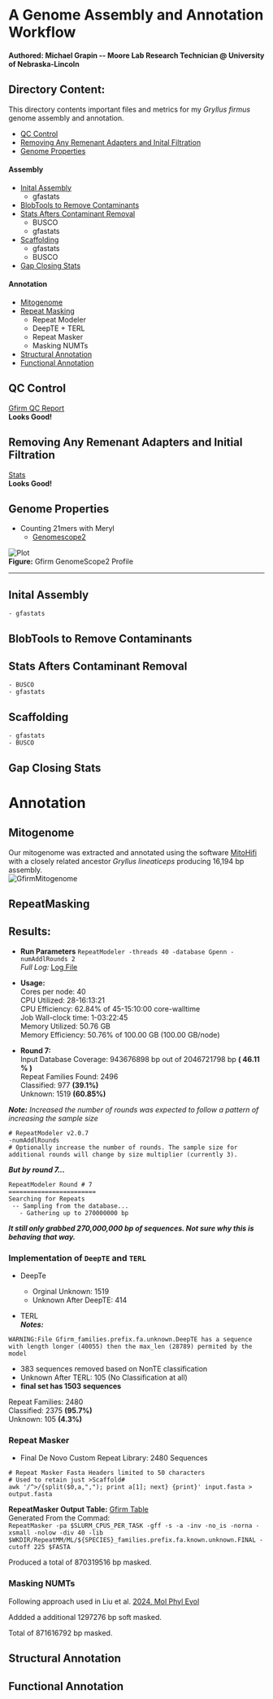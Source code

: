 # A Genome Assembly and Annotation Workflow 
#### Authored: Michael Grapin -- Moore Lab Research Technician @ University of Nebraska-Lincoln 


## Directory Content: 
This directory contents important files and metrics for my *Gryllus firmus* genome assembly and annotation. 

* [QC Control](#qc-control) 
* [Removing Any Remenant Adapters and Inital Filtration](#removing-any-remenant-adapters-and-inital-filtration)
* [Genome Properties](#genome-properties) 
#### Assembly
* [Inital Assembly](#inital-assembly) 
    - gfastats
* [BlobTools to Remove Contaminants](#blobtools-to-remove-contaminants) 
* [Stats Afters Contaminant Removal](#stats-afters-contaminant-removal) 
    - BUSCO 
    - gfastats 
* [Scaffolding](#scaffolding)
    - gfastats 
    - BUSCO
* [Gap Closing Stats](#gap-closing-stats) 
#### Annotation
* [Mitogenome](#mitogenome)
* [Repeat Masking](#repeatmasking)
    - Repeat Modeler 
    - DeepTE + TERL 
    - Repeat Masker
    - Masking NUMTs 
* [Structural Annotation](#structural-annotation)
* [Functional Annotation](#functional-annotation)

## QC Control 
[Gfirm QC Report](../Gfirm/m84286_250617_022601_s1.report.pdf)  
**Looks Good!**


## Removing Any Remenant Adapters and Initial Filtration 
[Stats](./Gfirm_hifi_reads.stats)  
**Looks Good!**


## Genome Properties 
* Counting 21mers with Meryl 
    - [Genomescope2](http://genomescope.org/genomescope2.0/analysis.php?code=BfZu5X0bOtf6CA9DEcNc)  

![Plot](GfirmGenomeScope.png)  
**Figure:** Gfirm GenomeScope2 Profile      

---
## Inital Assembly 
    - gfastats

## BlobTools to Remove Contaminants 

## Stats Afters Contaminant Removal 
    - BUSCO 
    - gfastats 

## Scaffolding 
    - gfastats 
    - BUSCO

## Gap Closing Stats

# Annotation

## Mitogenome
Our mitogenome was extracted and annotated using the software [MitoHifi](https://github.com/marcelauliano/MitoHiFi) with a closely related ancestor *Gryllus lineaticeps* producing 16,194 bp assembly.     
![GfirmMitogenome](./Gfirm_final_mitogenome.annotation.png)

## RepeatMasking 
## Results: 
* **Run Parameters**
```RepeatModeler -threads 40 -database Gpenn -numAddlRounds 2```  
*Full Log:* [Log File](./Gfirm-rmod.log)

* **Usage:**  
Cores per node: 40  
CPU Utilized: 28-16:13:21  
CPU Efficiency: 62.84% of 45-15:10:00 core-walltime  
Job Wall-clock time: 1-03:22:45  
Memory Utilized: 50.76 GB  
Memory Efficiency: 50.76% of 100.00 GB (100.00 GB/node)  

* **Round 7:**  
Input Database Coverage: 943676898 bp out of 2046721798 bp **( 46.11 % )**  
Repeat Families Found: 2496     
Classified: 977  **(39.1%)**  
Unknown: 1519  **(60.85%)**  

***Note:*** *Increased the number of rounds was expected to follow a pattern of increasing the sample size*
```
# RepeatModeler v2.0.7
-numAddlRounds 
# Optionally increase the number of rounds. The sample size for additional rounds will change by size multiplier (currently 3).
```
***But by round 7...***
```
RepeatModeler Round # 7
========================
Searching for Repeats
 -- Sampling from the database...
   - Gathering up to 270000000 bp
 ```
 ***It still only grabbed **270,000,000 bp** of sequences. Not sure why this is behaving that way.***

 ### Implementation of ``DeepTE`` and ```TERL```  

 * DeepTe 
    - Orginal Unknown: 1519
    - Unknown After DeepTE: 414

* TERL   
***Notes:***    
```
WARNING:File Gfirm_families.prefix.fa.unknown.DeepTE has a sequence with length longer (40055) then the max_len (28789) permited by the model
```  

- 383 sequences removed based on NonTE classification
- Unknown After TERL: 105 (No Classification at all)
- **final set has 1503 sequences**  

Repeat Families: 2480     
Classified: 2375   **(95.7%)**  
Unknown: 105  **(4.3%)**  

### Repeat Masker 
- Final De Novo Custom Repeat Library: 2480 Sequences

```
# Repeat Masker Fasta Headers limited to 50 characters 
# Used to retain just >Scaffold#
awk '/^>/{split($0,a,","); print a[1]; next} {print}' input.fasta > output.fasta

```
**RepeatMasker Output Table:** [Gfirm Table](./Gfirm.ls.v1.nuclear.scaffolds.closed.fa.tbl)  
Generated From the Commad:   
```RepeatMasker -pa $SLURM_CPUS_PER_TASK -gff -s -a -inv -no_is -norna -xsmall -nolow -div 40 -lib $WKDIR/RepeatMM/ML/${SPECIES}_families.prefix.fa.known.unknown.FINAL -cutoff 225 $FASTA```

Produced a total of 870319516 bp masked.

### Masking NUMTs
Following approach used in Liu et al. [2024, Mol Phyl Evol](https://doi.org/10.1016/j.ympev.2024.108221)

Addded a additional 1297276 bp soft masked. 

Total of 871616792 bp masked. 

## Structural Annotation 

## Functional Annotation 
